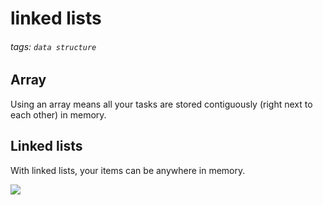 # linked lists
###### tags: `data structure`

## Array
Using an array means all your tasks are stored contiguously (right next to each other) in memory.

## Linked lists
With linked lists, your items can be anywhere in memory.

![](https://i.imgur.com/q2mQeo6.png)
